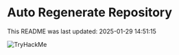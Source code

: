 # Auto Regenerate Repository

This README was last updated: 2025-01-29 14:51:15

 ![TryHackMe](https://tryhackme.com/badge/533634)